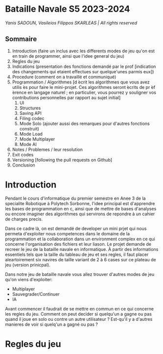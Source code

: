 # Bataille Navale S5 2023-2024

###### *Yanis SADOUN, Vasileios Filippos SKARLEAS | All rights reserved*

## Sommaire

1. Introduction (faire un inclus avec les differents modes de jeu qu'on est en train de programmer, ainsi que l'idee general du jeu)
2. Regles du jeu
3. Indications (presentation des fonctions demandé par le prof [indication des changements qui etaient effectues sur quelque'unes parmis eux])
4. Procedure (comment on a travaillé et communiqué)
5. Programmation / Algorithmes [d ́ecrit les algorithmes que vous avez utilis ́es pour faire le mini-projet. Ces algorithmes seront  ́ecrits de pr ́ef ́erence en langage naturel ; en particulier, vous pourrez y souligner vos contributions personnelles par rapport au sujet initial]
   1. UI
   2. Structures
   3. Saving API
   4. Filing codec
   5. Mode Solo (ajouter aussi des remarques pour d'autres fonctions construit)
   6. Mode Load
   7. Mode Multiplayer
   8. Mode AI
6. Notes / Problemes / leur resolution
7. Exit codes
8. Versioning [following the pull requests on Github]
9. Conclusion

# Introduction

Pendant le cours d'informatique du premier semestre en Anee 3 de la specialite Robotique à Polytech Sorbonne, l'idee principal est d'apprendre les bases de programmation en c, ainsi que de mettre de bases d'analyses ou encore imaginer des algorithmes qui servirons de repondre à un cahier de charges precis.

Dans ce cadre là, on est demandé de developer un mini prjet qui nous permeta d'exploiter nous competences dans le domaine de la programmation et la collaboration dans un environment complex en ce qui concerne l'organisation des fichiers et leur liason. Le projet demande de recreer le jeu de la bataille navale en informatique. À partir des informations essentiels tels que la taille du tableau de jeu et ses regles, il faut placer aleartoirement six navires de taille variant
de 2 à 6 cases sur ce plateau de jeu (version prinicpal).

Dans notre jeu de bataille navale vous allez trouver d'autres modes de jeu qu'on viens d'exploiter:

* Multiplayer
* Sauvegrader/Continuer
* IA

Avant commencer il faudrait de se mettre en commun en ce qui concerne les regles du jeu. Comment on peut decider si quelqu'un a gagne ou pas quand il joue en solo ou contre un autre utilisateur ? Est-qu'il y a d'autres manieres de voir si quelq'un a gagné ou pas ?

# Regles du jeu
